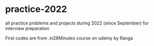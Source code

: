 # practice-2022
all practice problems and projects during 2022 (since September) for interview preparation

First codes are from .in28Minutes course on udemy by Ranga
